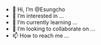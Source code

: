 - 👋 Hi, I’m @Esungcho
- 👀 I’m interested in ...
- 🌱 I’m currently learning ...
- 💞️ I’m looking to collaborate on ...
- 📫 How to reach me ...

<!---
Esungcho/Esungcho is a ✨ special ✨ repository because its `README.md` (this file) appears on your GitHub profile.
You can click the Preview link to take a look at your changes.
--->

